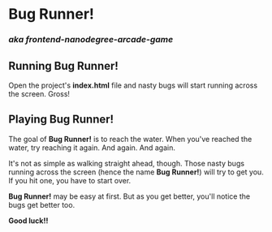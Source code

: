 # Bug Runner!
### *aka frontend-nanodegree-arcade-game*

## Running Bug Runner!
Open the project's **index.html** file and nasty bugs will start running across the screen.  Gross!

## Playing Bug Runner!
The goal of **Bug Runner!** is to reach the water.  When you've reached the water, try reaching it again.  And again.  And again.

It's not as simple as walking straight ahead, though.  Those nasty bugs running across the screen (hence the name **Bug Runner!**) will try to get you.  If you hit one, you have to start over.

**Bug Runner!** may be easy at first.  But as you get better, you'll notice the bugs get better too.

**Good luck!!**
